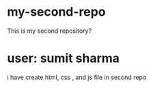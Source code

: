 # my-second-repo
This is my second repository?

# user: sumit sharma
i have create html, css , and js file in second repo